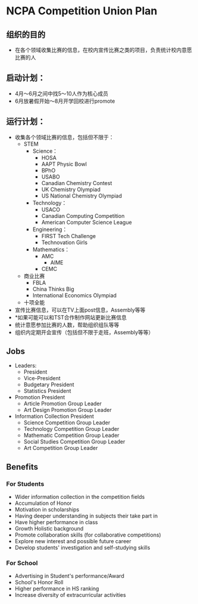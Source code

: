 # NCPA Competition Union Plan

## 组织的目的

- 在各个领域收集比赛的信息，在校内宣传比赛之类的项目，负责统计校内意愿比赛的人

## 启动计划：

- 4月～6月之间中找5～10人作为核心成员
- 6月放暑假开始～8月开学回校进行promote

## 运行计划：

- 收集各个领域比赛的信息，包括但不限于：
    - STEM
        - Science：
            - HOSA
            - AAPT Physic Bowl
            - BPhO
            - USABO
            - Canadian Chemistry Contest
            - UK Chemistry Olympiad
            - US National Chemistry Olympiad
        - Technology：
            - USACO
            - Canadian Computing Competition
            - American Computer Science League
        - Engineering：
            - FIRST Tech Challenge
            - Technovation Girls
        - Mathematics：
            - AMC
                - AIME
            - CEMC
    - 商业比赛
        - FBLA
        - China Thinks Big
        - International Economics Olympiad
    - 十项全能
- 宣传比赛信息，可以在TV上面post信息，Assembly等等
- *如果可能可以和TST合作制作网站更新比赛信息
- 统计意愿参加比赛的人数，帮助组织组队等等
- 组织内定期开会宣传（包括但不限于走班，Assembly等等）

## Jobs

- Leaders:
    - President
    - Vice-President
    - Budgetary  President
    - Statistics  President
- Promotion President
    - Article Promotion Group Leader
    - Art Design Promotion Group Leader
- Information Collection President
    - Science Competition Group Leader
    - Technology Competition Group Leader
    - Mathematic Competition Group Leader
    - Social Studies Competition Group Leader
    - Art Competition Group Leader

## Benefits

### For Students

- Wider information collection in the competition fields
- Accumulation of Honor
- Motivation in scholarships
- Having deeper understanding in subjects their take part in
- Have higher performance in class
- Growth Holistic background
- Promote collaboration skills (for collaborative competitions)
- Explore new interest and possible future career
- Develop students' investigation and self-studying skills

### For School

- Advertising in Student's performance/Award
- School's Honor Roll
- Higher performance in HS ranking
- Increase diversity of extracurricular activities